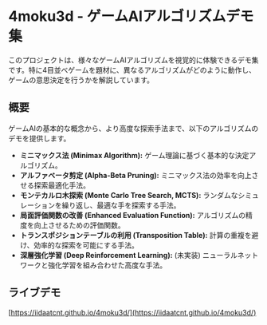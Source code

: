# 4moku3d - ゲームAIアルゴリズムデモ集

このプロジェクトは、様々なゲームAIアルゴリズムを視覚的に体験できるデモ集です。特に4目並べゲームを題材に、異なるアルゴリズムがどのように動作し、ゲームの意思決定を行うかを解説しています。

## 概要

ゲームAIの基本的な概念から、より高度な探索手法まで、以下のアルゴリズムのデモを提供します。

-   **ミニマックス法 (Minimax Algorithm):** ゲーム理論に基づく基本的な決定アルゴリズム。
-   **アルファベータ剪定 (Alpha-Beta Pruning):** ミニマックス法の効率を向上させる探索最適化手法。
-   **モンテカルロ木探索 (Monte Carlo Tree Search, MCTS):** ランダムなシミュレーションを繰り返し、最適な手を探索する手法。
-   **局面評価関数の改善 (Enhanced Evaluation Function):** アルゴリズムの精度を向上させるための評価関数。
-   **トランスポジションテーブルの利用 (Transposition Table):** 計算の重複を避け、効率的な探索を可能にする手法。
-   **深層強化学習 (Deep Reinforcement Learning):** (未実装) ニューラルネットワークと強化学習を組み合わせた高度な手法。

## ライブデモ

[https://iidaatcnt.github.io/4moku3d/](https://iidaatcnt.github.io/4moku3d/)